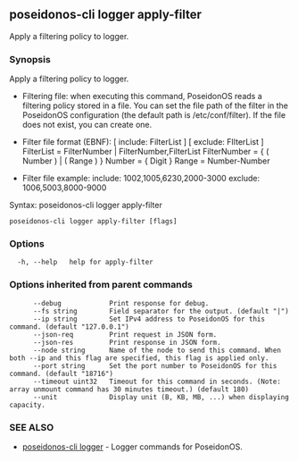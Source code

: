 ## poseidonos-cli logger apply-filter

Apply a filtering policy to logger.

### Synopsis


Apply a filtering policy to logger.

  - Filtering file: when executing this command, PoseidonOS reads a filtering policy 
  stored in a file. You can set the file path of the filter in the PoseidonOS configuration 
  (the default path is /etc/conf/filter). If the file does not exist, you can create one.
  
  - Filter file format (EBNF):
  [ include: FilterList ]
  [ exclude: FIlterList ]
  FilterList = FilterNumber | FilterNumber,FilterList
  FilterNumber = { ( Number ) | ( Range ) }
  Number = { Digit }
  Range = Number-Number
  
  - Filter file example:
  include: 1002,1005,6230,2000-3000
  exclude: 1006,5003,8000-9000

Syntax:
  poseidonos-cli logger apply-filter
          

```
poseidonos-cli logger apply-filter [flags]
```

### Options

```
  -h, --help   help for apply-filter
```

### Options inherited from parent commands

```
      --debug            Print response for debug.
      --fs string        Field separator for the output. (default "|")
      --ip string        Set IPv4 address to PoseidonOS for this command. (default "127.0.0.1")
      --json-req         Print request in JSON form.
      --json-res         Print response in JSON form.
      --node string      Name of the node to send this command. When both --ip and this flag are specified, this flag is applied only.
      --port string      Set the port number to PoseidonOS for this command. (default "18716")
      --timeout uint32   Timeout for this command in seconds. (Note: array unmount command has 30 minutes timeout.) (default 180)
      --unit             Display unit (B, KB, MB, ...) when displaying capacity.
```

### SEE ALSO

* [poseidonos-cli logger](poseidonos-cli_logger.md)	 - Logger commands for PoseidonOS.

